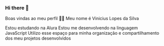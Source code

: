 ### Hi there 👋

Boas vindas ao meu perfil 💙💙
Meu nome é Vinicius Lopes da Silva

Estou estudando na Alura
Estou me desenvolvendo na linguagem JavaScript
Utilizo esse espaço para minha organização e compartilhamento dos meu projetos desenvolvidos
